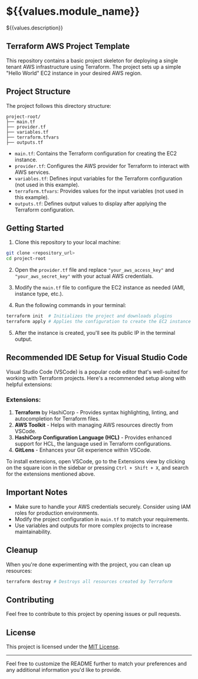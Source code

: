 # ${{values.module_name}}

${{values.description}}

## Terraform AWS Project Template

This repository contains a basic project skeleton for deploying a single tenant AWS infrastructure using Terraform. The project sets up a simple "Hello World" EC2 instance in your desired AWS region.

## Project Structure

The project follows this directory structure:

```
project-root/
├── main.tf
├── provider.tf
├── variables.tf
├── terraform.tfvars
├── outputs.tf
```

- `main.tf`: Contains the Terraform configuration for creating the EC2 instance.
- `provider.tf`: Configures the AWS provider for Terraform to interact with AWS services.
- `variables.tf`: Defines input variables for the Terraform configuration (not used in this example).
- `terraform.tfvars`: Provides values for the input variables (not used in this example).
- `outputs.tf`: Defines output values to display after applying the Terraform configuration.

## Getting Started

1. Clone this repository to your local machine:

```sh
git clone <repository_url>
cd project-root
```

2. Open the `provider.tf` file and replace `"your_aws_access_key"` and `"your_aws_secret_key"` with your actual AWS credentials.

3. Modify the `main.tf` file to configure the EC2 instance as needed (AMI, instance type, etc.).

4. Run the following commands in your terminal:

```sh
terraform init  # Initializes the project and downloads plugins
terraform apply # Applies the configuration to create the EC2 instance
```

5. After the instance is created, you'll see its public IP in the terminal output.

## Recommended IDE Setup for Visual Studio Code

Visual Studio Code (VSCode) is a popular code editor that's well-suited for working with Terraform projects. Here's a recommended setup along with helpful extensions:

### Extensions:

1. **Terraform** by HashiCorp - Provides syntax highlighting, linting, and autocompletion for Terraform files.
2. **AWS Toolkit** - Helps with managing AWS resources directly from VSCode.
3. **HashiCorp Configuration Language (HCL)** - Provides enhanced support for HCL, the language used in Terraform configurations.
4. **GitLens** - Enhances your Git experience within VSCode.

To install extensions, open VSCode, go to the Extensions view by clicking on the square icon in the sidebar or pressing `Ctrl + Shift + X`, and search for the extensions mentioned above.

## Important Notes

- Make sure to handle your AWS credentials securely. Consider using IAM roles for production environments.
- Modify the project configuration in `main.tf` to match your requirements.
- Use variables and outputs for more complex projects to increase maintainability.

## Cleanup

When you're done experimenting with the project, you can clean up resources:

```sh
terraform destroy # Destroys all resources created by Terraform
```

## Contributing

Feel free to contribute to this project by opening issues or pull requests.

## License

This project is licensed under the [MIT License](LICENSE).

---

Feel free to customize the README further to match your preferences and any additional information you'd like to provide.